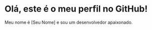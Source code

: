 
<!DOCTYPE html>
<html>
<head>
    <title>Meu Perfil</title>
</head>
<body>
    <h1>Olá, este é o meu perfil no GitHub!</h1>
    <p>Meu nome é [Seu Nome] e sou um desenvolvedor apaixonado.</p>
</body>
</html>

